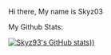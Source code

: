 Hi there, 
My name is Skyz03



My Github Stats:

[![Skyz93's GitHub stats](https://github-readme-stats.vercel.app/api?username=Skyz03&show_icons=true&theme=dark)))](https://github.com/anuraghazra/github-readme-stats)
